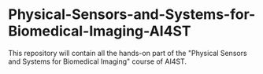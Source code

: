 # Physical-Sensors-and-Systems-for-Biomedical-Imaging-AI4ST

This repository will contain all the hands-on part of the "Physical Sensors and Systems for Biomedical Imaging" course of AI4ST.
